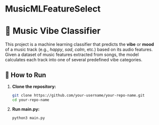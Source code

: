 # MusicMLFeatureSelect

# 🎵 Music Vibe Classifier

This project is a machine learning classifier that predicts the **vibe** or **mood** of a music track (e.g., *happy*, *sad*, *calm*, etc.) based on its audio features. Given a dataset of music features extracted from songs, the model calculates each track into one of several predefined vibe categories.

## 🚀 How to Run

1. **Clone the repository:**
   ```bash
   git clone https://github.com/your-username/your-repo-name.git
   cd your-repo-name

2. **Run main.py:**
   ```bash
   python3 main.py
